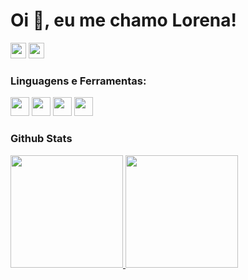 # Oi :wave:, eu me chamo Lorena!
<div>
<a href = "mailto:lorenacarvalho222@gmail.com"><img height="25" src="https://img.shields.io/badge/Gmail-D14836?style=for-the-badge&logo=gmail&logoColor=white" target="_blank"></a>
<a href="https://www.linkedin.com/in/lorena-carvalho-silva" target="_blank"><img height="25" src="https://img.shields.io/badge/-LinkedIn-%230077B5?style=for-the-badge&logo=linkedin&logoColor=white" target="_blank"></a> 

### Linguagens e Ferramentas:
<div>
<img height="30" src="https://img.shields.io/badge/Python-14354C?style=for-the-badge&logo=python&logoColor=white">
<img height="30" src="https://img.shields.io/badge/PHP-777BB4?style=for-the-badge&logo=php&logoColor=white">
<img height="30" src="https://img.shields.io/badge/C-00599C?style=for-the-badge&logo=c&logoColor=white">
<img height="30" src="https://img.shields.io/badge/C%2B%2B-00599C?style=for-the-badge&logo=c%2B%2B&logoColor=white">
</div>
 
 
### Github Stats 
<div>
<a href="https://github.com/lorena-carvalho">
<img height="180em" src="https://github-readme-stats.vercel.app/api/top-langs/?username=lorena-carvalho&layout=compact&langs_count=7&theme=dracula"/>
<img height="180em" src="https://github-readme-stats.vercel.app/api?username=lorena-carvalho&show_icons=true&theme=dracula&include_all_commits=true&count_private=true"/>
</div>
